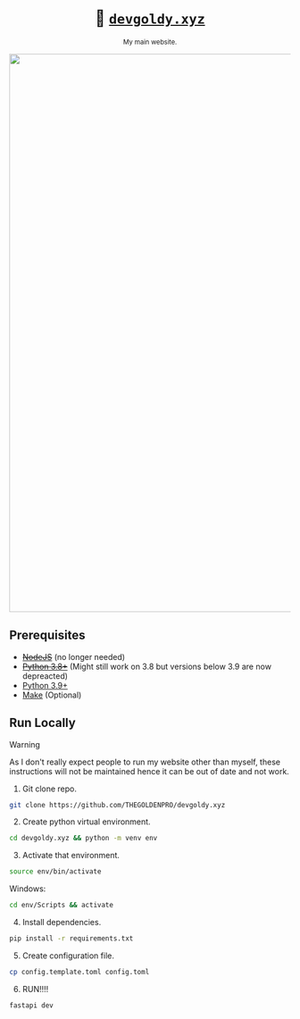 <div align="center">

  # 🌇 [``devgoldy.xyz``](https://devgoldy.xyz/)

  <sub>My main website.</sub>

  <img width="1000px" src="https://github.com/THEGOLDENPRO/devgoldy.xyz/assets/66202304/cf1a7dbb-5598-4de6-8e46-224523aad3f2">

</div>

## Prerequisites
- ~~[NodeJS](https://nodejs.org/en)~~ (no longer needed)
- ~~[Python 3.8+](https://www.python.org/)~~ (Might still work on 3.8 but versions below 3.9 are now depreacted)
- [Python 3.9+](https://www.python.org/)
- [Make](https://www.gnu.org/software/make/) (Optional)

## Run Locally
> [!WARNING]
> As I don't really expect people to run my website other than myself, these instructions will not be maintained hence it can be out of date and not work.

1. Git clone repo.
```sh
git clone https://github.com/THEGOLDENPRO/devgoldy.xyz
```

2. Create python virtual environment.
```sh
cd devgoldy.xyz && python -m venv env
```

3. Activate that environment.
```sh
source env/bin/activate
```
Windows:
```sh
cd env/Scripts && activate
```

4. Install dependencies.
```sh
pip install -r requirements.txt
```

5. Create configuration file.
```sh
cp config.template.toml config.toml
```

6. RUN!!!!
```sh
fastapi dev
```
